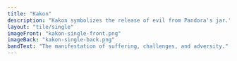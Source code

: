 ```yaml
---
title: "Kakon"
description: "Kakon symbolizes the release of evil from Pandora's jar."
layout: "tile/single"
imageFront: "kakon-single-front.png"
imageBack: "kakon-single-back.png"
bandText: "The manifestation of suffering, challenges, and adversity."
---
```


